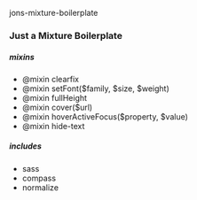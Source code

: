 jons-mixture-boilerplate

### Just a Mixture Boilerplate ###

##### mixins #####
- @mixin clearfix
- @mixin setFont($family, $size, $weight)
- @mixin fullHeight
- @mixin cover($url)
- @mixin hoverActiveFocus($property, $value)
- @mixin hide-text

##### includes #####
- sass
- compass
- normalize

